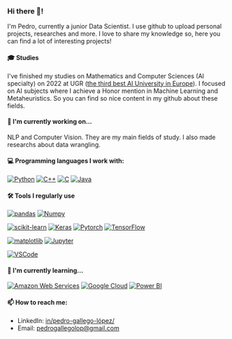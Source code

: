 ### Hi there 👋!
I'm Pedro, currently a junior Data Scientist. I use github to upload personal projects, researches and more. I love to share my knowledge so, here you can find a lot of interesting projects!

#### 🎓 Studies
I've finished my studies on Mathematics and Computer Sciences (AI specialty) on 2022 at UGR ([the third best AI University in Europe](https://www.usnews.com/education/best-global-universities/artificial-intelligence?region=europe)). I focused on AI subjects where I achieve a Honor mention in Machine Learning and Metaheuristics. So you can find so nice content in my github about these fields.

#### 💼 I'm currently working on...
NLP and Computer Vision. They are my main fields of study. I also made researchs about data wrangling.


#### 💻 Programming languages I work with: 
 
[![Python](https://img.shields.io/badge/python-%233776ab.svg?&style=for-the-badge&logo=python&logoColor=white)](https://github.com/mianfg?tab=repositories&language=python)
[![C++](https://img.shields.io/badge/c%2B%2B-%2300599c.svg?&style=for-the-badge&logo=c%2B%2B&logoColor=white)](https://github.com/mianfg?tab=repositories&language=c%2B%2B)
[![C](https://img.shields.io/badge/c-%23A8B9CC.svg?&style=for-the-badge&logo=c&logoColor=black)](https://github.com/mianfg?tab=repositories&language=c)
[![Java](https://img.shields.io/badge/java-%23007396.svg?&style=for-the-badge&logo=java&logoColor=white)](https://github.com/mianfg?tab=repositories&language=java)


#### 🛠️ Tools I regularly use
 
[![pandas](https://img.shields.io/badge/pandas-%23120751.svg?&style=for-the-badge&logo=pandas&logoColor=white)](#)
[![Numpy](https://img.shields.io/badge/numpy-%23120751.svg?&style=for-the-badge&logo=pandas&logoColor=white)](#)
 
[![scikit-learn](https://img.shields.io/badge/scikit−learn-%23F09437.svg?&style=for-the-badge&logo=scikitlearn&logoColor=white)](#)
[![Keras](https://img.shields.io/badge/keras-%23C90000.svg?&style=for-the-badge&logo=keras&logoColor=white)](#)
[![Pytorch](https://img.shields.io/badge/pytorch-%23C90000.svg?&style=for-the-badge&logo=pytorch&logoColor=white)](#)
[![TensorFlow](https://img.shields.io/badge/tensorflow-%23ff6f00.svg?&style=for-the-badge&logo=tensorflow&logoColor=white)](#)

[![matplotlib](https://img.shields.io/badge/matplotlib-%23DDC359.svg?&style=for-the-badge&logo=plotr&logoColor=white)](#)
[![Jupyter](https://img.shields.io/badge/jupyter-%23EB7325.svg?&style=for-the-badge&logo=jupyter&logoColor=white)](#)

[![VSCode](https://img.shields.io/badge/vscode-%23007ACC.svg?&style=for-the-badge&logo=visual-studio-code&logoColor=white)](#)


#### 🌱 I'm currently learning...
[![Amazon Web Services](https://img.shields.io/badge/amazon%20web%20services-%23F78A00.svg?&style=for-the-badge&logo=amazonaws&logoColor=white)](#)
[![Google Cloud](https://img.shields.io/badge/google%20cloud-%234081EC.svg?&style=for-the-badge&logo=googlecloud&logoColor=white)](#)
[![Power BI](https://img.shields.io/badge/power%20bi-%23EBC900.svg?&style=for-the-badge&logo=powerbi&logoColor=black)](#)


#### 📫 How to reach me: 
- LinkedIn: [in/pedro-gallego-lópez/](https://www.linkedin.com/in/pedro-gallego-l%C3%B3pez-414a14173/)
- Email: pedrogallegolop@gmail.com


<!--
**pedrogallegolpz/pedrogallegolpz** is a ✨ _special_ ✨ repository because its `README.md` (this file) appears on your GitHub profile.

Here are some ideas to get you started:

- 🔭 I’m currently working on ...
- 🌱 I’m currently learning ...
- 👯 I’m looking to collaborate on ...
- 🤔 I’m looking for help with ...
- 💬 Ask me about ...
- 📫 How to reach me: ...
- 😄 Pronouns: ...
- ⚡ Fun fact: ...
-->
